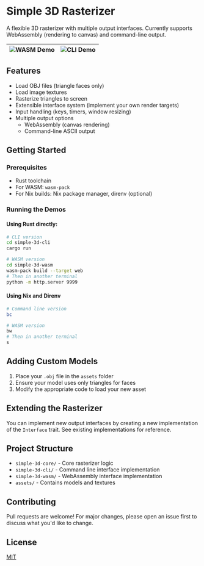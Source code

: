 # Simple 3D Rasterizer

A flexible 3D rasterizer with multiple output interfaces. Currently supports WebAssembly (rendering to canvas) and command-line output.

![WASM Demo](demo/wasm.gif) | ![CLI Demo](demo/cli.gif)
----------------------------|--------------------------

## Features

- Load OBJ files (triangle faces only)
- Load image textures
- Rasterize triangles to screen
- Extensible interface system (implement your own render targets)
- Input handling (keys, timers, window resizing)
- Multiple output options
  - WebAssembly (canvas rendering)
  - Command-line ASCII output

## Getting Started

### Prerequisites

- Rust toolchain
- For WASM: `wasm-pack`
- For Nix builds: Nix package manager, direnv (optional)

### Running the Demos

#### Using Rust directly:
```bash
# CLI version
cd simple-3d-cli
cargo run

# WASM version
cd simple-3d-wasm
wasm-pack build --target web
# Then in another terminal
python -m http.server 9999
```

#### Using Nix and Direnv
```bash
# Command line version
bc

# WASM version
bw
# Then in another terminal
s
```

## Adding Custom Models

1. Place your `.obj` file in the `assets` folder
2. Ensure your model uses only triangles for faces
3. Modify the appropriate code to load your new asset

## Extending the Rasterizer

You can implement new output interfaces by creating a new implementation of the `Interface` trait. See existing implementations for reference.

## Project Structure

- `simple-3d-core/` - Core rasterizer logic
- `simple-3d-cli/` - Command line interface implementation
- `simple-3d-wasm/` - WebAssembly interface implementation
- `assets/` - Contains models and textures

## Contributing

Pull requests are welcome! For major changes, please open an issue first to discuss what you'd like to change.

## License

[MIT](https://choosealicense.com/licenses/mit/)
